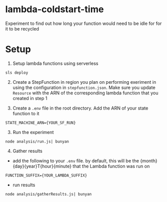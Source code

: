 # lambda-coldstart-time
Experiment to find out how long your function would need to be idle for for it to be recycled

# Setup

1. Setup lambda functions using serverless

```
sls deploy

```

2.  Create a StepFunction in region you plan on performing exeriment in using the configuration in `stepfunction.json`. Make sure you update `Resource` with the ARN of the corresponding lambda function that you created in step 1

3. Create a `.env` file in the root directory. Add the ARN of your state function to it

```
STATE_MACHINE_ARN={YOUR_SF_RUN}
```

3. Run the experiment

```
node analysis/run.js| bunyan
```

4. Gather results
- add the following to your `.env` file. by default, this will be the {month}{day}{year}T{hour}{minute} that the Lambda function was run on
```
FUNCTION_SUFFIX={YOUR_LAMBDA_SUFFIX}
```

- run results
```
node analysis/gatherResults.js| bunyan
```
